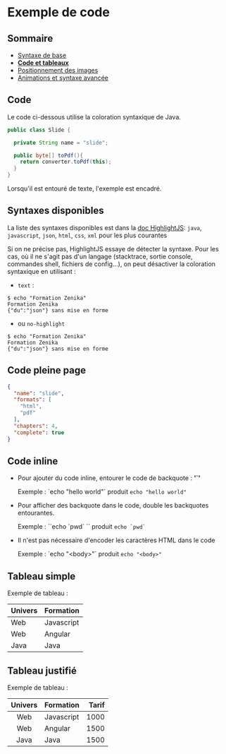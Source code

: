 # Exemple de code

<!-- .slide: class="page-title" -->



## Sommaire

<!-- .slide: class="toc" -->

- [Syntaxe de base](#/1)
- **[Code et tableaux](#/2)**
- [Positionnement des images](#/3)
- [Animations et syntaxe avancée](#/4)



## Code

Le code ci-dessous utilise la coloration syntaxique de Java.

```java
public class Slide {

  private String name = "slide";

  public byte[] toPdf(){
    return converter.toPdf(this);
  }
}
```

Lorsqu'il est entouré de texte, l'exemple est encadré.



## Syntaxes disponibles

La liste des syntaxes disponibles est dans la [doc HighlightJS](http://highlightjs.readthedocs.org/en/latest/css-classes-reference.html): `java`, `javascript`, `json`, `html`, `css`, `xml` pour les plus courantes

Si on ne précise pas, HighlightJS essaye de détecter la syntaxe.
Pour les cas, où il ne s'agit pas d'un langage (stacktrace, sortie console, commandes shell, fichiers de config...), on peut désactiver la coloration syntaxique en utilisant :

- `text` :

```text
$ echo "Formation Zenika"
Formation Zenika
{"du":"json"} sans mise en forme
```

- ou `no-highlight`

```no-highlight
$ echo "Formation Zenika"
Formation Zenika
{"du":"json"} sans mise en forme
```



## Code pleine page

```json
{
  "name": "slide",
  "formats": [
    "html",
    "pdf"
  ],
  "chapters": 4,
  "complete": true
}
```



## Code inline

- Pour ajouter du code inline, entourer le code de backquote : **'\`'**

  Exemple : \`echo "hello world"\` produit `echo "hello world"`

- Pour afficher des backquote dans le code, double les backquotes entourantes.

  Exemple : \`\`echo \`pwd\` \`\` produit ``echo `pwd` ``

- Il n'est pas nécessaire d'encoder les caractères HTML dans le code

  Exemple : \`echo "&lt;body&gt;"\` produit `echo "<body>"`



## Tableau simple

Exemple de tableau :

| Univers | Formation |
| ------------- | ------------- |
| Web | Javascript |
| Web | Angular |
| Java | Java |




## Tableau justifié

Exemple de tableau :

| Univers | Formation | Tarif
| :-------------: | ------------- | ------:
| Web | Javascript | 1000
| Web | Angular | 1500
| Java | Java | 1500



<!-- .slide: class="page-questions" -->



<!-- .slide: class="page-tp2" -->
